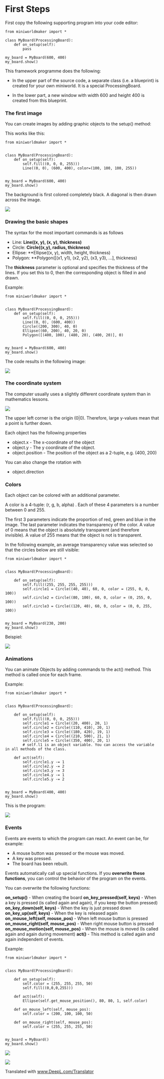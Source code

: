 First Steps
===============

First copy the following supporting program into your code editor:

```
from miniworldmaker import *

class MyBoard(ProcessingBoard):
    def on_setup(self):
        pass
    
my_board = MyBoard(600, 400)
my_board.show()
```
This framework programme does the following:

  * In the upper part of the source code, a separate class (i.e. a blueprint) is created for your own miniworld.
  It is a special ProcessingBoard.
  
  * In the lower part, a new window with width 600 and height 400 is created from this blueprint.
  
  
### The first image

You can create images by adding graphic objects to the setup() method:

This works like this:

```
from miniworldmaker import *


class MyBoard(ProcessingBoard):
    def on_setup(self):
        self.fill((0, 0, 0, 255)))
        Line((0, 0), (600, 400), color=(100, 100, 100, 255))


my_board = MyBoard(600, 400)
my_board.show()
```

The background is first colored completely black. A diagonal is then drawn across the image.

![](../_images/processing1.jpg)

### Drawing the basic shapes

The syntax for the most important commands is as follows

  * Line: **Line((x, y), (x, y), thickness)** 
  * Circle: **Circle((x,y), radius, thickness)**
  * Ellipse: **Ellipse((x, y), width, height, thickness)
  * Polygon: **Polygon(\[(x1, y1), (x2, y2), (x3, y3), ...\], thickness)
  
 The **thickness** parameter is optional and specifies the thickness of the lines. If you set this to 0, 
 then the corresponding object is filled in and drawn.

Example:

```
from miniworldmaker import *


class MyBoard(ProcessingBoard):
    def on_setup(self):
        self.fill((0, 0, 0, 255)))
        Line((0, 0), (600, 400))
        Circle((200, 300), 40, 0)
        Ellipse((60, 200), 40, 20, 0)
        Polygon([(400, 100), (480, 20), (400, 20)], 0)


my_board = MyBoard(600, 400)
my_board.show()
```

The code results in the following image:

![](../_images/processing2.jpg)

### The coordinate system

The computer usually uses a slightly different coordinate system than in mathematics lessons.

![](../_images/coordinates.jpg)

The upper left corner is the origin (0|0). Therefore, large y-values mean that a point is further down.

Each object has the following properties

  * object.x - The x-coordinate of the object
  * object.y - The y coordinate of the object.
  * object.position - The position of the object as a 2-tuple, e.g. (400, 200)
  
You can also change the rotation with

  * object.direction
  
### Colors

Each object can be colored with an additional parameter. 

A color is a 4-tuple: (r, g, b, alpha) . Each of these 4 parameters is a number between 0 and 255. 

The first 3 parameters indicate the proportion of red, green and blue in the image. The last parameter indicates the transparency of the color. 
A value of 0 means that the object is absolutely transparent (and therefore invisible). A value of 255 means that the object is not
is transparent.

In the following example, an average transparency value was selected so that the circles below are still visible:

```
from miniworldmaker import *


class MyBoard(ProcessingBoard):

    def on_setup(self):
        self.fill((255, 255, 255, 255)))
        self.circle1 = Circle((40, 40), 60, 0, color = (255, 0, 0, 100))
        self.circle2 = Circle((80, 100), 60, 0, color = (0, 255, 0, 100))
        self.circle3 = Circle((120, 40), 60, 0, color = (0, 0, 255, 100))


my_board = MyBoard(230, 200)
my_board.show()
```

Beispiel:

![](../_images/colors.jpg)

### Animations

You can animate Objects by adding commands to the act() method. This method is called once for each frame.

Example:
```
from miniworldmaker import *


class MyBoard(ProcessingBoard):

    def on_setup(self):
        self.fill((0, 0, 0, 255)))
        self.circle1 = Circle((20, 400), 20, 1)
        self.circle2 = Circle((110, 410), 20, 1)
        self.circle3 = Circle((180, 420), 19, 1)
        self.circle4 = Circle((210, 500), 21, 1)
        self.circle5 = Circle((350, 400), 20, 1)
        # self.l1 is an object variable. You can access the variable in all methods of the class.

    def act(self):
        self.circle1.y -= 1
        self.circle2.y -= 2
        self.circle3.y -= 3
        self.circle4.y -= 1
        self.circle5.y -= 2


my_board = MyBoard(400, 400)
my_board.show()
```

This is the program:

![](../_images/bubbles.gif)



### Events

Events are events to which the program can react. An event can be, for example:
  * A mouse button was pressed or the mouse was moved.
  * A key was pressed.
  * The board has been rebuilt.
  
Events automatically call up special functions. If you **overwrite these functions**, 
you can control the behavior of the program on the events.

You can overwrite the following functions:

  **on_setup()** - When creating the board
  **on_key_pressed(self, keys)** - When a key is pressed (is called again and again),
  if you keep the button pressed)
  **on_key_down(self, keys)** - When the key is just pressed down
  **on_key_up(self, keys)** - When the key is released again
  **on_mouse_left(self, mouse_pos)** - When left mouse button is pressed
  **on_mouse_right(self, mouse_pos)** - When right mouse button is pressed
  **on_mouse_motion(self, mouse_pos)** - When the mouse is moved (Is called again and again during movement)
  **act()** - This method is called again and again independent of events.
  
Example:
```
from miniworldmaker import *


class MyBoard(ProcessingBoard):

    def on_setup(self):
        self.color = (255, 255, 255, 50)
        self.fill((0,0,0,255)))

    def act(self):
        Ellipse(self.get_mouse_position(), 80, 80, 1, self.color)

    def on_mouse_left(self, mouse_pos):
        self.color = (200, 100, 100, 50)

    def on_mouse_right(self, mouse_pos):
        self.color = (255, 255, 255, 50)


my_board = MyBoard()
my_board.show()
```

![](../_images/circles.gif)

[![](../_images/replit.png)](https://repl.it/@a_siebel/Processing-Example-1)



Translated with www.DeepL.com/Translator